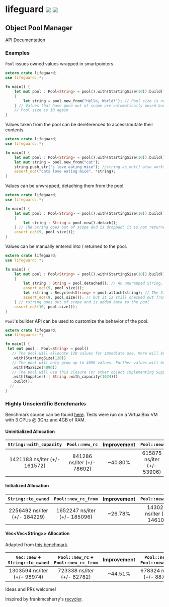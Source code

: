 # lifeguard [![](https://api.travis-ci.org/zslayton/lifeguard.png?branch=master)](https://travis-ci.org/zslayton/lifeguard) [![](http://meritbadge.herokuapp.com/lifeguard)](https://crates.io/crates/lifeguard)
## Object Pool Manager
[API Documentation](http://zslayton.github.io/lifeguard/lifeguard/)

### Examples

`Pool` issues owned values wrapped in smartpointers.

```rust
extern crate lifeguard;
use lifeguard::*;

fn main() {
    let mut pool : Pool<String> = pool().with(StartingSize(10)).build();
    {
        let string = pool.new_from("Hello, World!"); // Pool size is now 9
    } // Values that have gone out of scope are automatically moved back into the pool.
    // Pool size is 10 again
}
```

Values taken from the pool can be dereferenced to access/mutate their contents.

```rust
extern crate lifeguard;
use lifeguard::*;

fn main() {
    let mut pool : Pool<String> = pool().with(StartingSize(10)).build();
    let mut string = pool.new_from("cat");
    string.push_str("s love eating mice"); //string.as_mut() also works
    assert_eq!("cats love eating mice", *string);
}
```

Values can be unwrapped, detaching them from the pool.

```rust
extern crate lifeguard;
use lifeguard::*;

fn main() {
    let mut pool : Pool<String> = pool().with(StartingSize(10)).build();
    {
        let string : String = pool.new().detach();
    } // The String goes out of scope and is dropped; it is not returned to the pool
    assert_eq!(9, pool.size());
}
```

Values can be manually entered into / returned to the pool.

```rust
extern crate lifeguard;
use lifeguard::*;

fn main() {
    let mut pool : Pool<String> = pool().with(StartingSize(10)).build();
    {
        let string : String = pool.detached(); // An unwrapped String, detached from the Pool
        assert_eq!(9, pool.size());
        let rstring : Recycled<String> = pool.attach(string); // The String is attached to the pool again
        assert_eq!(9, pool.size()); // but it is still checked out from the pool
    } // rstring goes out of scope and is added back to the pool
    assert_eq!(10, pool.size());
}
```

`Pool`'s builder API can be used to customize the behavior of the pool.

```rust
extern crate lifeguard;
use lifeguard::*;

fn main() {
 let mut pool : Pool<String> = pool()
   // The pool will allocate 128 values for immediate use. More will be allocated on demand.
   .with(StartingSize(128))
   // The pool will only grow up to 4096 values. Further values will be dropped.
   .with(MaxSize(4096))
   // The pool will use this closure (or other object implementing Supply<T>) to allocate
   .with(Supplier(|| String::with_capacity(1024)))
   .build();
  // ...
}
```

### Highly Unscientific Benchmarks

Benchmark source can be found [here](https://github.com/zslayton/lifeguard/blob/master/benches/lib.rs). Tests were run on a VirtualBox VM with 3 CPUs @ 3Ghz and 4GB of RAM.

#### Uninitialized Allocation

| `String::with_capacity`      | `Pool::new_rc`             | Improvement | `Pool::new`                | Improvement |
|:----------------------------:|:--------------------------:|:-----------:|:--------------------------:|:-----------:|
| 1421183 ns/iter (+/- 161572) | 841286 ns/iter (+/- 78602) |  ~40.80%    | 615875 ns/iter (+/- 53906) |   ~56.67%   |

#### Initialized Allocation

| `String::to_owned`           | `Pool::new_rc_from`         | Improvement | `Pool::new_from`             | Improvement |
|:----------------------------:|:---------------------------:|:-----------:|:----------------------------:|:-----------:|
| 2256492 ns/iter (+/- 184229) | 1652247 ns/iter (+/- 185096)|  ~26.78%    | 1430212 ns/iter (+/- 146108) |   ~36.62%   |

#### Vec&lt;Vec&lt;String>> Allocation
Adapted from [this benchmark](https://github.com/frankmcsherry/recycler/blob/master/benches/benches.rs#L10).

| `Vec::new` + `String::to_owned` | `Pool::new_rc` + `Pool::new_rc_from` | Improvement | `Pool::new` + `Pool::new_from`| Improvement |
|:-------------------------------:|:------------------------------------:|:-----------:|:------------------------------:|:-----------:|
| 1303594 ns/iter (+/- 98974)     | 723338 ns/iter (+/- 82782)  |  ~44.51%    | 678324 ns/iter (+/- 88772)   |   ~47.97%   |

Ideas and PRs welcome!

Inspired by frankmcsherry's [recycler](https://github.com/frankmcsherry/recycler).
